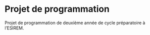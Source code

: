 # Projet de programmation
Projet de programmation de deuxième année de cycle préparatoire à l’ESIREM.
